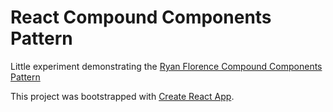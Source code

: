 # React Compound Components Pattern
Little experiment demonstrating the [Ryan Florence Compound Components Pattern](https://youtu.be/hEGg-3pIHlE)

This project was bootstrapped with [Create React App](https://github.com/facebookincubator/create-react-app).
